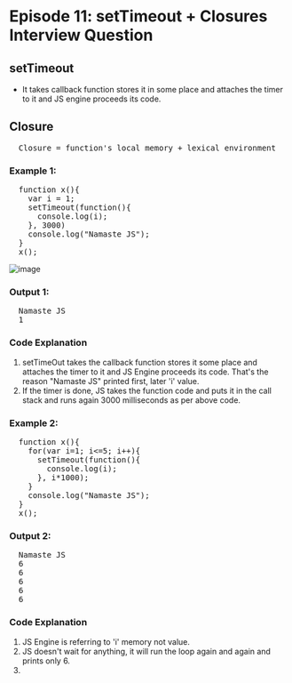 # Episode 11: setTimeout + Closures Interview Question

## setTimeout
- It takes callback function stores it in some place and attaches the timer to it and JS engine proceeds its code.

## Closure
<pre>
  Closure = function's local memory + lexical environment
</pre>

### Example 1:
<pre>
  function x(){
    var i = 1;
    setTimeout(function(){
      console.log(i);
    }, 3000)
    console.log("Namaste JS");
  }
  x();
</pre>

![image](https://github.com/ReddyDivya/rd-namaste-javaScript/assets/34181144/2d1b1c23-8b18-4fe1-947d-15d2569c073b)

### Output 1:
<pre>
  Namaste JS
  1
</pre>

### Code Explanation
1) setTimeOut takes the callback function stores it some place and attaches the timer to it and JS Engine proceeds its code.
That's the reason "Namaste JS" printed first, later 'i' value.
2) If the timer is done, JS takes the function code and puts it in the call stack and runs again 3000 milliseconds as per above code.

### Example 2:
<pre>
  function x(){
    for(var i=1; i<=5; i++){
      setTimeout(function(){
        console.log(i);
      }, i*1000);
    }
    console.log("Namaste JS");
  }
  x();
</pre>

### Output 2:
<pre>
  Namaste JS
  6
  6
  6
  6
  6
</pre>

### Code Explanation
1) JS Engine is referring to 'i' memory not value.
2) JS doesn't wait for anything, it will run the loop again and again and prints only 6.
3) 
###

